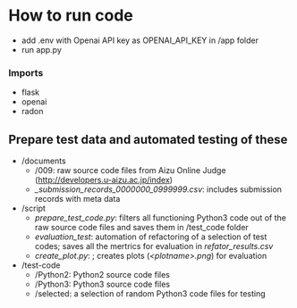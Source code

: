 # How to run code

- add .env with Openai API key as OPENAI_API_KEY in /app folder
- run app.py 


### Imports 

- flask
- openai
- radon


## Prepare test data and automated testing of these

- /documents
    - /009: raw source code files from Aizu Online Judge (http://developers.u-aizu.ac.jp/index)
    - *_submission_records_0000000_0999999.csv*: includes submission records with meta data
- /script
    - *prepare_test_code.py*: filters all functioning Python3 code out of the raw source code files and saves them in /test_code folder
    - *evaluation_test*: automation of refactoring of a selection of test codes; saves all the mertrics for evaluation in *refator_results.csv*
    - *create_plot.py*: ; creates plots (*\<plotname\>.png*) for evaluation
- /test-code
    - /Python2: Python2 source code files
    - /Python3: Python3 source code files
    - /selected: a selection of random Python3 code files for testing 
